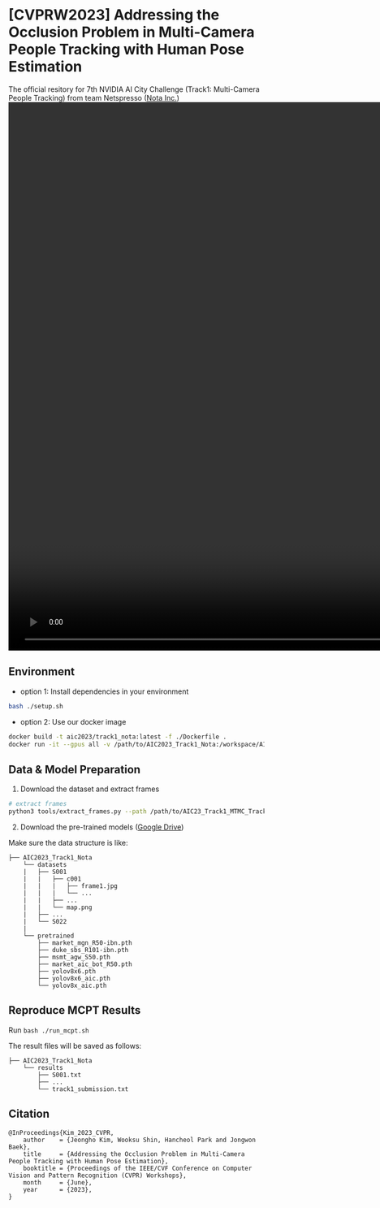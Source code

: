 # [CVPRW2023] Addressing the Occlusion Problem in Multi-Camera People Tracking with Human Pose Estimation
The official resitory for 7th NVIDIA AI City Challenge (Track1: Multi-Camera People Tracking) from team Netspresso ([Nota Inc.](https://www.nota.ai/))
<video width="1920" height="1080" controls>
  <source src="https://github.com/nota-github/AIC2023_Track1_Nota/blob/c290414df4bc2d4dab91b8cb8ca7ad12135180a6/demos/demo2.mp4" type="video/mp4">
  Your browser does not support the video tag.
</video>

## Environment
- option 1: Install dependencies in your environment

```bash 
bash ./setup.sh
```

- option 2: Use our docker image
```bash
docker build -t aic2023/track1_nota:latest -f ./Dockerfile .
docker run -it --gpus all -v /path/to/AIC2023_Track1_Nota:/workspace/AIC2023_Track1_Nota aic2023/track1_nota:latest /bin/bash
```

## Data & Model Preparation
1. Download the dataset and extract frames  
```bash
# extract frames
python3 tools/extract_frames.py --path /path/to/AIC23_Track1_MTMC_Tracking/
```

2. Download the pre-trained models ([Google Drive](https://drive.google.com/drive/folders/1_VichQvhbmfuD4h8x4-e7Rwc560TzWqH?usp=share_link))  

Make sure the data structure is like:
```
├── AIC2023_Track1_Nota
    └── datasets
    |   ├── S001
    |   |   ├── c001
    |   |   |   ├── frame1.jpg
    |   |   |   └── ...
    |   |   ├── ...
    |   |   └── map.png
    |   ├── ...
    |   └── S022
    |
    └── pretrained
        ├── market_mgn_R50-ibn.pth
        ├── duke_sbs_R101-ibn.pth
        ├── msmt_agw_S50.pth
        ├── market_aic_bot_R50.pth
        ├── yolov8x6.pth
        ├── yolov8x6_aic.pth
        └── yolov8x_aic.pth
```

## Reproduce MCPT Results
Run `bash ./run_mcpt.sh`  

The result files will be saved as follows:

```
├── AIC2023_Track1_Nota
    └── results
        ├── S001.txt
        ├── ...
        └── track1_submission.txt
```

## Citation
```
@InProceedings{Kim_2023_CVPR,
    author    = {Jeongho Kim, Wooksu Shin, Hancheol Park and Jongwon Baek},
    title     = {Addressing the Occlusion Problem in Multi-Camera People Tracking with Human Pose Estimation},
    booktitle = {Proceedings of the IEEE/CVF Conference on Computer Vision and Pattern Recognition (CVPR) Workshops},
    month     = {June},
    year      = {2023},
}
```
